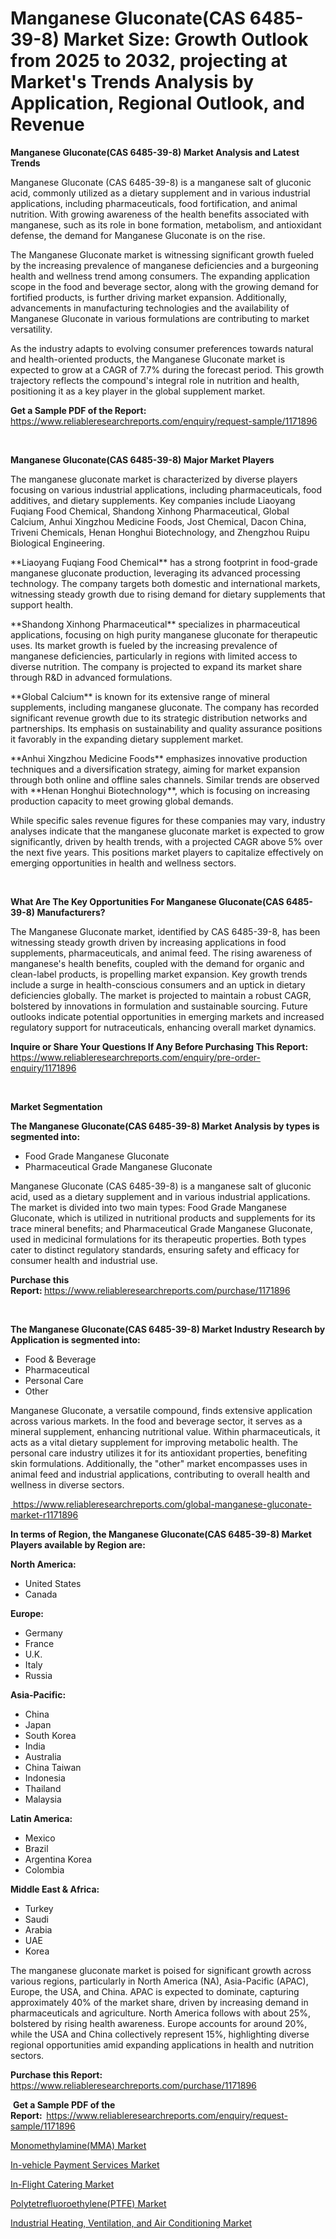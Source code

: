 <p><h1>Manganese Gluconate(CAS 6485-39-8) Market Size: Growth Outlook from 2025 to 2032, projecting at Market's Trends Analysis by Application, Regional Outlook, and Revenue</h1></p><p><strong>Manganese Gluconate(CAS 6485-39-8) Market Analysis and Latest Trends</strong></p>
<p><p>Manganese Gluconate (CAS 6485-39-8) is a manganese salt of gluconic acid, commonly utilized as a dietary supplement and in various industrial applications, including pharmaceuticals, food fortification, and animal nutrition. With growing awareness of the health benefits associated with manganese, such as its role in bone formation, metabolism, and antioxidant defense, the demand for Manganese Gluconate is on the rise.</p><p>The Manganese Gluconate market is witnessing significant growth fueled by the increasing prevalence of manganese deficiencies and a burgeoning health and wellness trend among consumers. The expanding application scope in the food and beverage sector, along with the growing demand for fortified products, is further driving market expansion. Additionally, advancements in manufacturing technologies and the availability of Manganese Gluconate in various formulations are contributing to market versatility.</p><p>As the industry adapts to evolving consumer preferences towards natural and health-oriented products, the Manganese Gluconate market is expected to grow at a CAGR of 7.7% during the forecast period. This growth trajectory reflects the compound's integral role in nutrition and health, positioning it as a key player in the global supplement market.</p></p>
<p><strong>Get a Sample PDF of the Report:&nbsp;</strong> <a href="https://www.reliableresearchreports.com/enquiry/request-sample/1171896?utm_campaign=13&utm_medium=2&utm_source=Github&utm_content=ia&utm_term=02022025&utm_id=manganese-gluconatecas-6485-39-8">https://www.reliableresearchreports.com/enquiry/request-sample/1171896</a></p>
<p>&nbsp;</p>
<p><strong>Manganese Gluconate(CAS 6485-39-8) Major Market Players</strong></p>
<p><p>The manganese gluconate market is characterized by diverse players focusing on various industrial applications, including pharmaceuticals, food additives, and dietary supplements. Key companies include Liaoyang Fuqiang Food Chemical, Shandong Xinhong Pharmaceutical, Global Calcium, Anhui Xingzhou Medicine Foods, Jost Chemical, Dacon China, Triveni Chemicals, Henan Honghui Biotechnology, and Zhengzhou Ruipu Biological Engineering.</p><p>**Liaoyang Fuqiang Food Chemical** has a strong footprint in food-grade manganese gluconate production, leveraging its advanced processing technology. The company targets both domestic and international markets, witnessing steady growth due to rising demand for dietary supplements that support health.</p><p>**Shandong Xinhong Pharmaceutical** specializes in pharmaceutical applications, focusing on high purity manganese gluconate for therapeutic uses. Its market growth is fueled by the increasing prevalence of manganese deficiencies, particularly in regions with limited access to diverse nutrition. The company is projected to expand its market share through R&D in advanced formulations.</p><p>**Global Calcium** is known for its extensive range of mineral supplements, including manganese gluconate. The company has recorded significant revenue growth due to its strategic distribution networks and partnerships. Its emphasis on sustainability and quality assurance positions it favorably in the expanding dietary supplement market.</p><p>**Anhui Xingzhou Medicine Foods** emphasizes innovative production techniques and a diversification strategy, aiming for market expansion through both online and offline sales channels. Similar trends are observed with **Henan Honghui Biotechnology**, which is focusing on increasing production capacity to meet growing global demands.</p><p>While specific sales revenue figures for these companies may vary, industry analyses indicate that the manganese gluconate market is expected to grow significantly, driven by health trends, with a projected CAGR above 5% over the next five years. This positions market players to capitalize effectively on emerging opportunities in health and wellness sectors.</p></p>
<p>&nbsp;</p>
<p><strong>What Are The Key Opportunities For Manganese Gluconate(CAS 6485-39-8) Manufacturers?</strong></p>
<p><p>The Manganese Gluconate market, identified by CAS 6485-39-8, has been witnessing steady growth driven by increasing applications in food supplements, pharmaceuticals, and animal feed. The rising awareness of manganese's health benefits, coupled with the demand for organic and clean-label products, is propelling market expansion. Key growth trends include a surge in health-conscious consumers and an uptick in dietary deficiencies globally. The market is projected to maintain a robust CAGR, bolstered by innovations in formulation and sustainable sourcing. Future outlooks indicate potential opportunities in emerging markets and increased regulatory support for nutraceuticals, enhancing overall market dynamics.</p></p>
<p><strong>Inquire or Share Your Questions If Any Before Purchasing This Report:</strong> <a href="https://www.reliableresearchreports.com/enquiry/pre-order-enquiry/1171896?utm_campaign=13&utm_medium=2&utm_source=Github&utm_content=ia&utm_term=02022025&utm_id=manganese-gluconatecas-6485-39-8">https://www.reliableresearchreports.com/enquiry/pre-order-enquiry/1171896</a></p>
<p>&nbsp;</p>
<p><strong>Market Segmentation</strong></p>
<p><strong>The Manganese Gluconate(CAS 6485-39-8) Market Analysis by types is segmented into:</strong></p>
<p><ul><li>Food Grade Manganese Gluconate</li><li>Pharmaceutical Grade Manganese Gluconate</li></ul></p>
<p><p>Manganese Gluconate (CAS 6485-39-8) is a manganese salt of gluconic acid, used as a dietary supplement and in various industrial applications. The market is divided into two main types: Food Grade Manganese Gluconate, which is utilized in nutritional products and supplements for its trace mineral benefits; and Pharmaceutical Grade Manganese Gluconate, used in medicinal formulations for its therapeutic properties. Both types cater to distinct regulatory standards, ensuring safety and efficacy for consumer health and industrial use.</p></p>
<p><strong>Purchase this Report:&nbsp;</strong><a href="https://www.reliableresearchreports.com/purchase/1171896?utm_campaign=13&utm_medium=2&utm_source=Github&utm_content=ia&utm_term=02022025&utm_id=manganese-gluconatecas-6485-39-8">https://www.reliableresearchreports.com/purchase/1171896</a></p>
<p>&nbsp;</p>
<p><strong>The Manganese Gluconate(CAS 6485-39-8) Market Industry Research by Application is segmented into:</strong></p>
<p><ul><li>Food & Beverage</li><li>Pharmaceutical</li><li>Personal Care</li><li>Other</li></ul></p>
<p><p>Manganese Gluconate, a versatile compound, finds extensive application across various markets. In the food and beverage sector, it serves as a mineral supplement, enhancing nutritional value. Within pharmaceuticals, it acts as a vital dietary supplement for improving metabolic health. The personal care industry utilizes it for its antioxidant properties, benefiting skin formulations. Additionally, the "other" market encompasses uses in animal feed and industrial applications, contributing to overall health and wellness in diverse sectors.</p></p>
<p><a href="https://www.reliableresearchreports.com/global-manganese-gluconate-market-r1171896?utm_campaign=13&utm_medium=2&utm_source=Github&utm_content=ia&utm_term=02022025&utm_id=manganese-gluconatecas-6485-39-8">&nbsp;https://www.reliableresearchreports.com/global-manganese-gluconate-market-r1171896</a></p>
<p><strong>In terms of Region, the Manganese Gluconate(CAS 6485-39-8) Market Players available by Region are:</strong></p>
<p>
    <p> <strong> North America: </strong>
        <ul>
            <li>United States</li>
            <li>Canada</li>
        </ul>
        </p> 
    <p> <strong> Europe: </strong>
        <ul>
            <li>Germany</li>
            <li>France</li>
            <li>U.K.</li>
            <li>Italy</li>
            <li>Russia</li>
        </ul>
        </p> 
    <p> <strong> Asia-Pacific: </strong>
        <ul>
            <li>China</li>
            <li>Japan</li>
            <li>South Korea</li>
            <li>India</li>
            <li>Australia</li>
            <li>China Taiwan</li>
            <li>Indonesia</li>
            <li>Thailand</li>
            <li>Malaysia</li>
        </ul>
        </p> 
    <p> <strong> Latin America: </strong>
        <ul>
            <li>Mexico</li>
            <li>Brazil</li>
            <li>Argentina Korea</li>
            <li>Colombia</li>
        </ul>
        </p> 
    <p> <strong> Middle East & Africa: </strong>
        <ul>
            <li>Turkey</li>
            <li>Saudi</li>
            <li>Arabia</li>
            <li>UAE</li>
            <li>Korea</li>
        </ul>
    </p>
    </p>
<p><p>The manganese gluconate market is poised for significant growth across various regions, particularly in North America (NA), Asia-Pacific (APAC), Europe, the USA, and China. APAC is expected to dominate, capturing approximately 40% of the market share, driven by increasing demand in pharmaceuticals and agriculture. North America follows with about 25%, bolstered by rising health awareness. Europe accounts for around 20%, while the USA and China collectively represent 15%, highlighting diverse regional opportunities amid expanding applications in health and nutrition sectors.</p></p>
<p><strong>Purchase this Report: </strong><a href="https://www.reliableresearchreports.com/purchase/1171896?utm_campaign=13&utm_medium=2&utm_source=Github&utm_content=ia&utm_term=02022025&utm_id=manganese-gluconatecas-6485-39-8">https://www.reliableresearchreports.com/purchase/1171896</a></p>
<p>&nbsp;<strong>Get a Sample PDF of the Report:&nbsp;&nbsp;</strong><a href="https://www.reliableresearchreports.com/enquiry/request-sample/1171896?utm_campaign=13&utm_medium=2&utm_source=Github&utm_content=ia&utm_term=02022025&utm_id=manganese-gluconatecas-6485-39-8">https://www.reliableresearchreports.com/enquiry/request-sample/1171896</a></p>
<p><strong></strong></p>
<p><p><a href="https://github.com/lisaeichler20775/Market-Research-Report-List-1/blob/main/monomethylaminemma-market.md?utm_campaign=13&utm_medium=2&utm_source=Github&utm_content=ia&utm_term=02022025&utm_id=manganese-gluconatecas-6485-39-8">Monomethylamine(MMA) Market</a></p><p><a href="https://www.linkedin.com/pulse/competitive-landscape-in-vehicle-payment-services-impressive-gre4f?utm_campaign=13&utm_medium=2&utm_source=Github&utm_content=ia&utm_term=02022025&utm_id=manganese-gluconatecas-6485-39-8">In-vehicle Payment Services Market</a></p><p><a href="https://www.linkedin.com/pulse/key-drivers-in-flight-catering-markets-projected-10-cagr-2032-feggc?utm_campaign=13&utm_medium=2&utm_source=Github&utm_content=ia&utm_term=02022025&utm_id=manganese-gluconatecas-6485-39-8">In-Flight Catering Market</a></p><p><a href="https://github.com/yankimber90yankim/Market-Research-Report-List-1/blob/main/polytetrefluoroethyleneptfe-market.md?utm_campaign=13&utm_medium=2&utm_source=Github&utm_content=ia&utm_term=02022025&utm_id=manganese-gluconatecas-6485-39-8">Polytetrefluoroethylene(PTFE) Market</a></p><p><a href="https://www.linkedin.com/pulse/industrial-heating-ventilation-air-conditioning-market-ngxzc?utm_campaign=13&utm_medium=2&utm_source=Github&utm_content=ia&utm_term=02022025&utm_id=manganese-gluconatecas-6485-39-8">Industrial Heating, Ventilation, and Air Conditioning Market</a></p></p>